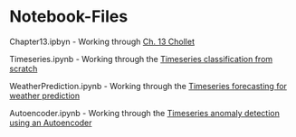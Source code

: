 # Notebook-Files

Chapter13.ipbyn - Working through [Ch. 13 Chollet](https://warren.sewanee.edu/scarl/Research/SURF/TimeseriesForecasting.pdf) 

Timeseries.ipynb - Working through the [Timeseries classification from scratch](https://keras.io/examples/timeseries/timeseries_classification_from_scratch/)

WeatherPrediction.ipynb - Working through the [Timeseries forecasting for weather prediction](https://keras.io/examples/timeseries/timeseries_weather_forecasting/)

Autoencoder.ipynb - Working through the [Timeseries anomaly detection using an Autoencoder](https://keras.io/examples/timeseries/timeseries_anomaly_detection/)
